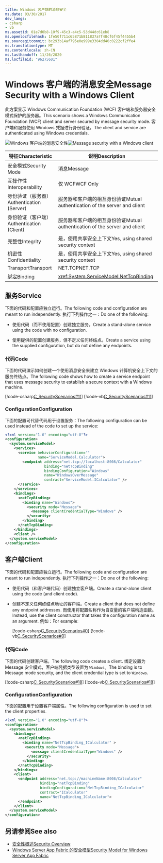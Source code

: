 ```yaml
---
title: Windows 客户端的消息安全
ms.date: 03/30/2017
dev_langs:
- csharp
- vb
ms.assetid: 01e7d0b8-10f9-45c3-a4c5-53d44dc61eb8
ms.openlocfilehash: 1fe50f711c65871b811837a7f48cf6f45f4455b4
ms.sourcegitcommit: bc293b14af795e0e999e3304dd40c0222cf2ffe4
ms.translationtype: MT
ms.contentlocale: zh-CN
ms.lasthandoff: 11/26/2020
ms.locfileid: "96275601"
---
```

# <a name="message-security-with-a-windows-client"></a><span data-ttu-id="826ad-102">Windows 客户端的消息安全</span><span class="sxs-lookup"><span data-stu-id="826ad-102">Message Security with a Windows Client</span></span>

<span data-ttu-id="826ad-103">此方案显示 Windows Communication Foundation (WCF) 客户端和服务器安全模式保护的服务器。</span><span class="sxs-lookup"><span data-stu-id="826ad-103">This scenario shows a Windows Communication Foundation (WCF) client and server secured by message security mode.</span></span> <span data-ttu-id="826ad-104">客户端和服务使用 Windows 凭据进行身份验证。</span><span class="sxs-lookup"><span data-stu-id="826ad-104">The client and service are authenticated using Windows credentials.</span></span>  
  
 <span data-ttu-id="826ad-105">![Windows 客户端的消息安全性](media/1c8618d4-0005-4022-beb6-32fd087a8c3c.gif "1c8618d4-0005-4022-beb6-32fd087a8c3c")</span><span class="sxs-lookup"><span data-stu-id="826ad-105">![Message security with a Windows client](media/1c8618d4-0005-4022-beb6-32fd087a8c3c.gif "1c8618d4-0005-4022-beb6-32fd087a8c3c")</span></span>  
  
|<span data-ttu-id="826ad-106">特征</span><span class="sxs-lookup"><span data-stu-id="826ad-106">Characteristic</span></span>|<span data-ttu-id="826ad-107">说明</span><span class="sxs-lookup"><span data-stu-id="826ad-107">Description</span></span>|  
|--------------------|-----------------|  
|<span data-ttu-id="826ad-108">安全模式</span><span class="sxs-lookup"><span data-stu-id="826ad-108">Security Mode</span></span>|<span data-ttu-id="826ad-109">消息</span><span class="sxs-lookup"><span data-stu-id="826ad-109">Message</span></span>|  
|<span data-ttu-id="826ad-110">互操作性</span><span class="sxs-lookup"><span data-stu-id="826ad-110">Interoperability</span></span>|<span data-ttu-id="826ad-111">仅 WCF</span><span class="sxs-lookup"><span data-stu-id="826ad-111">WCF Only</span></span>|  
|<span data-ttu-id="826ad-112">身份验证（服务器）</span><span class="sxs-lookup"><span data-stu-id="826ad-112">Authentication (Server)</span></span>|<span data-ttu-id="826ad-113">服务器和客户端的相互身份验证</span><span class="sxs-lookup"><span data-stu-id="826ad-113">Mutual authentication of the server and client</span></span>|  
|<span data-ttu-id="826ad-114">身份验证（客户端）</span><span class="sxs-lookup"><span data-stu-id="826ad-114">Authentication (Client)</span></span>|<span data-ttu-id="826ad-115">服务器和客户端的相互身份验证</span><span class="sxs-lookup"><span data-stu-id="826ad-115">Mutual authentication of the server and client</span></span>|  
|<span data-ttu-id="826ad-116">完整性</span><span class="sxs-lookup"><span data-stu-id="826ad-116">Integrity</span></span>|<span data-ttu-id="826ad-117">是，使用共享安全上下文</span><span class="sxs-lookup"><span data-stu-id="826ad-117">Yes, using shared security context</span></span>|  
|<span data-ttu-id="826ad-118">机密性</span><span class="sxs-lookup"><span data-stu-id="826ad-118">Confidentiality</span></span>|<span data-ttu-id="826ad-119">是，使用共享安全上下文</span><span class="sxs-lookup"><span data-stu-id="826ad-119">Yes, using shared security context</span></span>|  
|<span data-ttu-id="826ad-120">Transport</span><span class="sxs-lookup"><span data-stu-id="826ad-120">Transport</span></span>|<span data-ttu-id="826ad-121">NET.TCP</span><span class="sxs-lookup"><span data-stu-id="826ad-121">NET.TCP</span></span>|  
|<span data-ttu-id="826ad-122">绑定</span><span class="sxs-lookup"><span data-stu-id="826ad-122">Binding</span></span>|<xref:System.ServiceModel.NetTcpBinding>|  
  
## <a name="service"></a><span data-ttu-id="826ad-123">服务</span><span class="sxs-lookup"><span data-stu-id="826ad-123">Service</span></span>  

 <span data-ttu-id="826ad-124">下面的代码和配置应独立运行。</span><span class="sxs-lookup"><span data-stu-id="826ad-124">The following code and configuration are meant to run independently.</span></span> <span data-ttu-id="826ad-125">执行下列操作之一：</span><span class="sxs-lookup"><span data-stu-id="826ad-125">Do one of the following:</span></span>  
  
- <span data-ttu-id="826ad-126">使用代码（而不使用配置）创建独立服务。</span><span class="sxs-lookup"><span data-stu-id="826ad-126">Create a stand-alone service using the code with no configuration.</span></span>  
  
- <span data-ttu-id="826ad-127">使用提供的配置创建服务，但不定义任何终结点。</span><span class="sxs-lookup"><span data-stu-id="826ad-127">Create a service using the supplied configuration, but do not define any endpoints.</span></span>  
  
### <a name="code"></a><span data-ttu-id="826ad-128">代码</span><span class="sxs-lookup"><span data-stu-id="826ad-128">Code</span></span>  

 <span data-ttu-id="826ad-129">下面的代码演示如何创建一个使用消息安全来建立 Windows 计算机安全上下文的服务终结点。</span><span class="sxs-lookup"><span data-stu-id="826ad-129">The following code shows how to create a service endpoint that uses message security to establish a secure context with a Windows machine.</span></span>  
  
 [!code-csharp[C_SecurityScenarios#11](../../../../samples/snippets/csharp/VS_Snippets_CFX/c_securityscenarios/cs/source.cs#11)]
 [!code-vb[C_SecurityScenarios#11](../../../../samples/snippets/visualbasic/VS_Snippets_CFX/c_securityscenarios/vb/source.vb#11)]  
  
### <a name="configuration"></a><span data-ttu-id="826ad-130">Configuration</span><span class="sxs-lookup"><span data-stu-id="826ad-130">Configuration</span></span>  

 <span data-ttu-id="826ad-131">下面的配置可代替代码用于设置服务：</span><span class="sxs-lookup"><span data-stu-id="826ad-131">The following configuration can be used instead of the code to set up the service:</span></span>  
  
```xml  
<?xml version="1.0" encoding="utf-8"?>  
<configuration>  
  <system.serviceModel>  
    <services>  
      <service behaviorConfiguration=""  
               name="ServiceModel.Calculator">  
        <endpoint address="net.tcp://localhost:8008/Calculator"  
                  binding="netTcpBinding"  
                  bindingConfiguration="Windows"  
                  name="WindowsOverMessage"  
                  contract="ServiceModel.ICalculator" />  
      </service>  
    </services>  
    <bindings>  
      <netTcpBinding>  
        <binding name="Windows">  
          <security mode="Message">  
            <message clientCredentialType="Windows" />  
          </security>  
        </binding>  
      </netTcpBinding>  
    </bindings>  
    <client />  
  </system.serviceModel>  
</configuration>  
```  
  
## <a name="client"></a><span data-ttu-id="826ad-132">客户端</span><span class="sxs-lookup"><span data-stu-id="826ad-132">Client</span></span>  

 <span data-ttu-id="826ad-133">下面的代码和配置应独立运行。</span><span class="sxs-lookup"><span data-stu-id="826ad-133">The following code and configuration are meant to run independently.</span></span> <span data-ttu-id="826ad-134">执行下列操作之一：</span><span class="sxs-lookup"><span data-stu-id="826ad-134">Do one of the following:</span></span>  
  
- <span data-ttu-id="826ad-135">使用代码（和客户端代码）创建独立客户端。</span><span class="sxs-lookup"><span data-stu-id="826ad-135">Create a stand-alone client using the code (and client code).</span></span>  
  
- <span data-ttu-id="826ad-136">创建不定义任何终结点地址的客户端。</span><span class="sxs-lookup"><span data-stu-id="826ad-136">Create a client that does not define any endpoint addresses.</span></span> <span data-ttu-id="826ad-137">而使用将配置名称作为自变量的客户端构造函数。</span><span class="sxs-lookup"><span data-stu-id="826ad-137">Instead, use the client constructor that takes the configuration name as an argument.</span></span> <span data-ttu-id="826ad-138">例如：</span><span class="sxs-lookup"><span data-stu-id="826ad-138">For example:</span></span>  
  
     [!code-csharp[C_SecurityScenarios#0](../../../../samples/snippets/csharp/VS_Snippets_CFX/c_securityscenarios/cs/source.cs#0)]
     [!code-vb[C_SecurityScenarios#0](../../../../samples/snippets/visualbasic/VS_Snippets_CFX/c_securityscenarios/vb/source.vb#0)]  
  
### <a name="code"></a><span data-ttu-id="826ad-139">代码</span><span class="sxs-lookup"><span data-stu-id="826ad-139">Code</span></span>  

 <span data-ttu-id="826ad-140">下面的代码创建客户端。</span><span class="sxs-lookup"><span data-stu-id="826ad-140">The following code creates a client.</span></span> <span data-ttu-id="826ad-141">绑定设置为 Message 安全模式，客户端凭据类型设置为 `Windows`。</span><span class="sxs-lookup"><span data-stu-id="826ad-141">The binding is to Message mode security, and the client credential type is set to `Windows`.</span></span>  
  
 [!code-csharp[C_SecurityScenarios#18](../../../../samples/snippets/csharp/VS_Snippets_CFX/c_securityscenarios/cs/source.cs#18)]
 [!code-vb[C_SecurityScenarios#18](../../../../samples/snippets/visualbasic/VS_Snippets_CFX/c_securityscenarios/vb/source.vb#18)]  
  
### <a name="configuration"></a><span data-ttu-id="826ad-142">Configuration</span><span class="sxs-lookup"><span data-stu-id="826ad-142">Configuration</span></span>  

 <span data-ttu-id="826ad-143">下面的配置用于设置客户端属性。</span><span class="sxs-lookup"><span data-stu-id="826ad-143">The following configuration is used to set the client properties.</span></span>  
  
```xml  
<?xml version="1.0" encoding="utf-8"?>  
<configuration>  
  <system.serviceModel>  
    <bindings>  
      <netTcpBinding>  
        <binding name="NetTcpBinding_ICalculator" >  
         <security mode="Message">  
            <message clientCredentialType="Windows" />  
          </security>  
        </binding>  
      </netTcpBinding>  
    </bindings>  
    <client>  
      <endpoint address="net.tcp://machineName:8008/Calculator"
                binding="netTcpBinding"  
                bindingConfiguration="NetTcpBinding_ICalculator"  
                contract="ICalculator"  
                name="NetTcpBinding_ICalculator">
      </endpoint>  
    </client>  
  </system.serviceModel>  
</configuration>  
```  
  
## <a name="see-also"></a><span data-ttu-id="826ad-144">另请参阅</span><span class="sxs-lookup"><span data-stu-id="826ad-144">See also</span></span>

- [<span data-ttu-id="826ad-145">安全性概述</span><span class="sxs-lookup"><span data-stu-id="826ad-145">Security Overview</span></span>](security-overview.md)
- <span data-ttu-id="826ad-146">[Windows Server App Fabric 的安全模型](/previous-versions/appfabric/ee677202(v=azure.10))</span><span class="sxs-lookup"><span data-stu-id="826ad-146">[Security Model for Windows Server App Fabric](/previous-versions/appfabric/ee677202(v=azure.10))</span></span>
